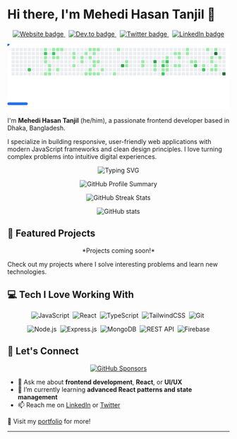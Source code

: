 # Hi there, I'm **Mehedi Hasan Tanjil** 👋

<p align='center'>
  <a href="https://portfolio-mehedihasan.netlify.app/">
    <img src="https://img.shields.io/badge/Website-4285F4?style=for-the-badge&logo=about.me&logoColor=white" alt="Website badge" />
  </a>&nbsp;
  <a href="https://dev.to/myselfmehedihasan">
    <img src="https://img.shields.io/badge/dev.to-833AB4?style=for-the-badge&logo=devdotto&logoColor=white" alt="Dev.to badge" />
  </a>&nbsp;
  <a href="https://twitter.com/myselftanjil">
    <img src="https://img.shields.io/badge/Twitter-1DA1F2?style=for-the-badge&logo=twitter&logoColor=white" alt="Twitter badge" />
  </a>&nbsp;
  <a href="https://www.linkedin.com/in/myselfmehedihasan/">
    <img src="https://img.shields.io/badge/LinkedIn-0077B5?style=for-the-badge&logo=linkedin&logoColor=white" alt="LinkedIn badge" />
  </a>
</p>



<picture>
  <source media="(prefers-color-scheme: dark)" srcset="images/breakout-dark.svg" />
  <source media="(prefers-color-scheme: light)" srcset="images/breakout-light.svg" />
  <img alt="Breakout Game" src="images/breakout-light.svg" />
</picture>





I'm **Mehedi Hasan Tanjil** (he/him), a passionate frontend developer based in Dhaka, Bangladesh.

I specialize in building responsive, user-friendly web applications with modern JavaScript frameworks and clean design principles. I love turning complex problems into intuitive digital experiences.

<p align="center">
  <img src="https://readme-typing-svg.herokuapp.com?font=Fira+Code&pause=1000&color=FFFFFF&center=true&vCenter=true&width=435&lines=Frontend+Developer;React+Enthusiast;Lifelong+Learner" alt="Typing SVG" />
</p>


<p align="center">
  <img src="https://github-profile-summary-cards.vercel.app/api/cards/profile-details?username=myselfmehedihasan&theme=github" alt="GitHub Profile Summary" />
</p>

<p align="center">
  <img src="https://github-readme-streak-stats.herokuapp.com/?user=myselfmehedihasan&theme=dark" alt="GitHub Streak Stats" />
</p>

<p align="center">
  <img src="https://github-readme-stats.vercel.app/api?username=myselfmehedihasan&show_icons=true&theme=transparent&hide_border=true&hide_title=true" alt="GitHub stats" />
</p>

## 🚀 Featured Projects

<p align="center">
  <!-- Add your project pins here -->
  <!--
  <a href="https://github.com/myselfmehedihasan/project1">
    <img src="https://github-readme-stats.vercel.app/api/pin/?username=myselfmehedihasan&repo=project1&theme=transparent&hide_border=true" />
  </a>
  <a href="https://github.com/myselfmehedihasan/project2">
    <img src="https://github-readme-stats.vercel.app/api/pin/?username=myselfmehedihasan&repo=project2&theme=transparent&hide_border=true" />
  </a>
  -->
  *Projects coming soon!*
</p>

Check out my projects where I solve interesting problems and learn new technologies.

## 💻 Tech I Love Working With

<p align="center">
  <!-- Frontend -->
  <img src="https://img.shields.io/badge/-JavaScript-F7DF1E?style=flat-square&logo=javascript&logoColor=black" alt="JavaScript" />&nbsp;
  <img src="https://img.shields.io/badge/-React-61DAFB?style=flat-square&logo=react&logoColor=black" alt="React" />&nbsp;
  <img src="https://img.shields.io/badge/-TypeScript-3178C6?style=flat-square&logo=typescript&logoColor=white" alt="TypeScript" />&nbsp;
  <img src="https://img.shields.io/badge/-TailwindCSS-38B2AC?style=flat-square&logo=tailwind-css&logoColor=white" alt="TailwindCSS" />&nbsp;
  <img src="https://img.shields.io/badge/-Git-F05032?style=flat-square&logo=git&logoColor=white" alt="Git" />&nbsp;
</p>
  <!-- Backend -->

  <p align="center">
  <img src="https://img.shields.io/badge/-Node.js-339933?style=flat-square&logo=nodedotjs&logoColor=white" alt="Node.js" />&nbsp;
  <img src="https://img.shields.io/badge/-Express.js-000000?style=flat-square&logo=express&logoColor=white" alt="Express.js" />&nbsp;
  <img src="https://img.shields.io/badge/-MongoDB-47A248?style=flat-square&logo=mongodb&logoColor=white" alt="MongoDB" />&nbsp;
  <img src="https://img.shields.io/badge/-REST_API-0052CC?style=flat-square&logo=rest-api&logoColor=white" alt="REST API" />&nbsp;
  <img src="https://img.shields.io/badge/-Firebase-FFCA28?style=flat-square&logo=firebase&logoColor=black" alt="Firebase" />
  </p>
  


## 🤝 Let's Connect

<p align="center">
  <a href="https://github.com/sponsors/myselfmehedihasan">
    <img src="https://img.shields.io/badge/Sponsor_my_work-30363D?style=for-the-badge&logo=GitHub-Sponsors&logoColor=white" alt="GitHub Sponsors" />
  </a>
</p>

- 💬 Ask me about **frontend development**, **React**, or **UI/UX**
- 🌱 I’m currently learning **advanced React patterns and state management**
- 📫 Reach me on [LinkedIn](https://www.linkedin.com/in/myselfmehedihasan/) or [Twitter](https://twitter.com/myselftanjil)

🔗 Visit my [portfolio](https://portfolio-mehedihasan.netlify.app/) for more!

---
